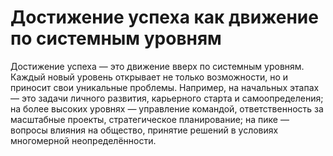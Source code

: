 # Достижение успеха как движение по системным уровням

Достижение успеха — это движение вверх по системным уровням. Каждый новый уровень открывает не только возможности, но и приносит свои уникальные проблемы. Например, на начальных этапах — это задачи личного развития, карьерного старта и самоопределения; на более высоких уровнях — управление командой, ответственность за масштабные проекты, стратегическое планирование; на пике — вопросы влияния на общество, принятие решений в условиях многомерной неопределённости.
